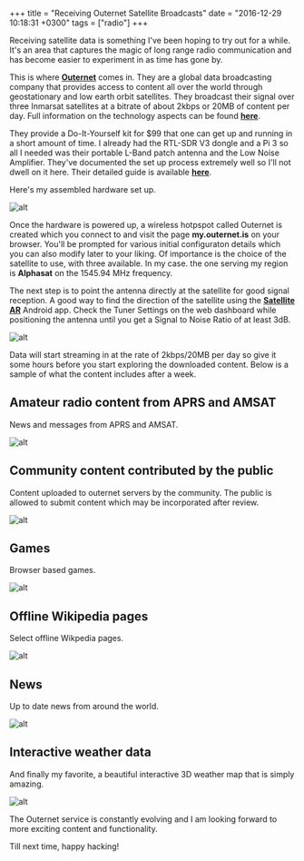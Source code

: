 +++
title = "Receiving Outernet Satellite Broadcasts"
date = "2016-12-29 10:18:31 +0300"
tags = ["radio"]
+++

Receiving satellite data is something I've been hoping to try out for a while. It's an area that captures the magic of long range radio communication and has become easier to experiment in as time has gone by. 
<!--more-->

This is where [**Outernet**](https://outernet.is) comes in. They are a global data broadcasting company that provides access to content all over the world through geostationary and low earth orbit satellites. They broadcast their signal over three Inmarsat satellites at a bitrate of about 2kbps or 20MB of content per day. Full information on the technology aspects can be found [**here**](https://outernet.is/tech/).

They provide a Do-It-Yourself kit for $99 that one can get up and running in a short amount of time. I already had the RTL-SDR V3 dongle and a Pi 3 so all I needed was their portable L-Band patch antenna and the Low Noise Amplifier. They've documented the set up process extremely well so I'll not dwell on it here. Their detailed guide is available [**here**](https://static1.squarespace.com/static/55ccfcb0e4b0c5b275895965/t/58325122579fb38c5719f2fb/1479692584995/Outernet+L-Band+Manual+v03.10.pdf).

Here's my assembled hardware set up.

![alt](/images/outernet_hardware.jpg)

Once the hardware is powered up, a wireless hotpspot called Outernet is created which you connect to and visit the page **my.outernet.is** on your browser. You'll be prompted for various initial configuraton details which you can also modify later to your liking. Of importance is the choice of the satellite to use, with three available. In my case. the one serving my region is **Alphasat** on the 1545.94 MHz frequency.

The next step is to point the antenna directly at the satellite for good signal reception. A good way to find the direction of the satellite using the  [**Satellite AR**](https://play.google.com/store/apps/details?id=com.agi.android.augmentedreality&hl=en)  Android app. Check the Tuner Settings on the web dashboard while positioning the antenna until you get a Signal to Noise Ratio of at least 3dB.

![alt](/images/outernet_tuner.png)

Data will start streaming in at the rate of 2kbps/20MB per day so give it some hours before you start exploring the downloaded content. Below is a sample of what the content includes after a week.  

## Amateur radio content from APRS and AMSAT  
News and messages from APRS and AMSAT.

![alt](/images/outernet_amateur.gif)

## Community content contributed by the public  
Content uploaded to outernet servers by the community. The public is allowed to submit content which may be incorporated after review.

![alt](/images/outernet_community.gif)

## Games
Browser based games.

![alt](/images/outernet_games.gif)

## Offline Wikipedia pages
Select offline Wikpedia pages. 

![alt](/images/outernet_wikipedia.gif)


## News
Up to date news from around the world.

![alt](/images/outernet_news.gif)


## Interactive weather data
And finally my favorite, a beautiful interactive 3D weather map that is simply amazing.

![alt](/images/outernet_weather.gif)

The Outernet service is constantly evolving and I am looking forward to more exciting content and functionality.

Till next time, happy hacking!
